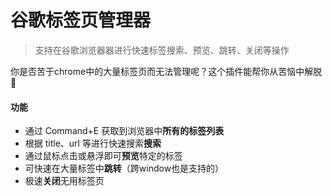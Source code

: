 # 谷歌标签页管理器

> 支持在谷歌浏览器器进行快速标签搜索、预览、跳转、关闭等操作

你是否苦于chrome中的大量标签页而无法管理呢？这个插件能帮你从苦恼中解脱💐


#### 功能
* 通过 Command+E 获取到浏览器中**所有的标签列表**
* 根据 title、url 等进行快速搜索**搜索**
* 通过鼠标点击或悬浮即可**预览**特定的标签
* 可快速在大量标签中**跳转**（跨window也是支持的）
* 极速**关闭**无用标签页

